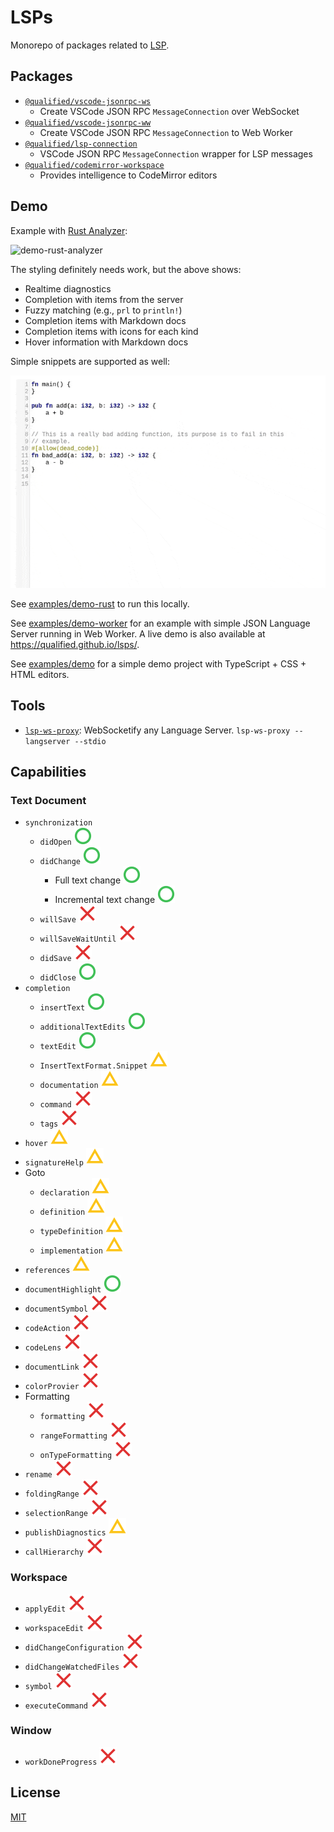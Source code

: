 # LSPs

Monorepo of packages related to [LSP][lsp].

## Packages

- [`@qualified/vscode-jsonrpc-ws`]
  - Create VSCode JSON RPC `MessageConnection` over WebSocket
- [`@qualified/vscode-jsonrpc-ww`]
  - Create VSCode JSON RPC `MessageConnection` to Web Worker
- [`@qualified/lsp-connection`]
  - VSCode JSON RPC `MessageConnection` wrapper for LSP messages
- [`@qualified/codemirror-workspace`]
  - Provides intelligence to CodeMirror editors

## Demo

Example with [Rust Analyzer](https://github.com/rust-analyzer/rust-analyzer):

![demo-rust-analyzer](./docs/img/demo-rust-analyzer.gif)

The styling definitely needs work, but the above shows:

- Realtime diagnostics
- Completion with items from the server
- Fuzzy matching (e.g., `prl` to `println!`)
- Completion items with Markdown docs
- Completion items with icons for each kind
- Hover information with Markdown docs

Simple snippets are supported as well:

![demo-snippet-completion](./docs/img/demo-snippet-completion.gif)

See [examples/demo-rust](./examples/demo-rust) to run this locally.

See [examples/demo-worker](./examples/demo-worker) for an example with simple JSON Language Server running in Web Worker.
A live demo is also available at https://qualified.github.io/lsps/.

See [examples/demo](./examples/demo) for a simple demo project with TypeScript + CSS + HTML editors.

## Tools

- [`lsp-ws-proxy`]: WebSocketify any Language Server. `lsp-ws-proxy -- langserver --stdio`

## Capabilities

### Text Document

- `synchronization`
  - `didOpen` ![ok]
  - `didChange` ![ok]
    - Full text change ![ok]
    - Incremental text change ![ok]
  - `willSave` ![no]
  - `willSaveWaitUntil` ![no]
  - `didSave` ![no]
  - `didClose` ![ok]
- `completion`
  - `insertText` ![ok]
  - `additionalTextEdits` ![ok]
  - `textEdit` ![ok]
  - `InsertTextFormat.Snippet` ![meh]
  - `documentation` ![meh]
  - `command` ![no]
  - `tags` ![no]
- `hover` ![meh]
- `signatureHelp` ![meh]
- Goto
  - `declaration` ![meh]
  - `definition` ![meh]
  - `typeDefinition` ![meh]
  - `implementation` ![meh]
- `references` ![meh]
- `documentHighlight` ![ok]
- `documentSymbol` ![no]
- `codeAction` ![no]
- `codeLens` ![no]
- `documentLink` ![no]
- `colorProvier` ![no]
- Formatting
  - `formatting` ![no]
  - `rangeFormatting` ![no]
  - `onTypeFormatting` ![no]
- `rename` ![no]
- `foldingRange` ![no]
- `selectionRange` ![no]
- `publishDiagnostics` ![meh]
- `callHierarchy` ![no]

### Workspace

- `applyEdit` ![no]
- `workspaceEdit` ![no]
- `didChangeConfiguration` ![no]
- `didChangeWatchedFiles` ![no]
- `symbol` ![no]
- `executeCommand` ![no]

### Window

- `workDoneProgress` ![no]

## License

[MIT](./LICENSE.md)

[lsp]: https://microsoft.github.io/language-server-protocol/
[`lsp-ws-proxy`]: https://github.com/qualified/lsp-ws-proxy
[`@qualified/vscode-jsonrpc-ws`]: ./packages/vscode-jsonrpc-ws
[`@qualified/vscode-jsonrpc-ww`]: ./packages/vscode-jsonrpc-ww
[`@qualified/lsp-connection`]: ./packages/lsp-connection
[`@qualified/codemirror-workspace`]: ./packages/codemirror-workspace
[ok]: ./docs/img/ok.svg
[meh]: ./docs/img/meh.svg
[no]: ./docs/img/no.svg
